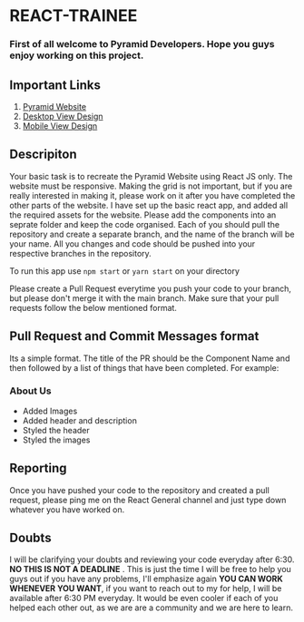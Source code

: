# REACT-TRAINEE

### First of all welcome to Pyramid Developers. Hope you guys enjoy working on this project.

## Important Links

1. [Pyramid Website](https://pyramiddeveloper.com/)
2. [Desktop View Design](https://xd.adobe.com/view/ad6fb717-aed1-432e-9636-abac575b6050-f83c/screen/16e626d2-7db1-4d63-8401-620869bc1602/)
3. [Mobile View Design](https://xd.adobe.com/view/ad6fb717-aed1-432e-9636-abac575b6050-f83c/)

## Descripiton

Your basic task is to recreate the Pyramid Website using React JS only. The website must be responsive. Making the grid is not important, but if you are really interested in making it, please work on it after you have completed the other parts of the website. I have set up the basic react app, and added all the required assets for the website. Please add the components into an seprate folder and keep the code organised. Each of you should pull the repository and create a separate branch, and the name of the branch will be your name. All you changes and code should be pushed into your respective branches in the repository.

To run this app use `npm start` or `yarn start` on your directory

Please create a Pull Request everytime you push your code to your branch, but please don't merge it with the main branch. Make sure that your pull requests follow the below mentioned format.

## Pull Request and Commit Messages format

Its a simple format. The title of the PR should be the Component Name and then followed by a list of things that have been completed. For example:

### About Us

- Added Images
- Added header and description
- Styled the header
- Styled the images

## Reporting

Once you have pushed your code to the repository and created a pull request, please ping me on the React General channel and just type down whatever you have worked on.

## Doubts

I will be clarifying your doubts and reviewing your code everyday after 6:30. **NO THIS IS NOT A DEADLINE** . This is just the time I will be free to help you guys out if you have any problems, I'll emphasize again **YOU CAN WORK WHENEVER YOU WANT**, if you want to reach out to my for help, I will be available after 6:30 PM everyday. It would be even cooler if each of you helped each other out, as we are are a community and we are here to learn.
